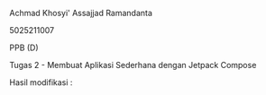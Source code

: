 Achmad Khosyi' Assajjad Ramandanta

5025211007

PPB (D)

Tugas 2 - Membuat Aplikasi Sederhana dengan Jetpack Compose


Hasil modifikasi :

![]()